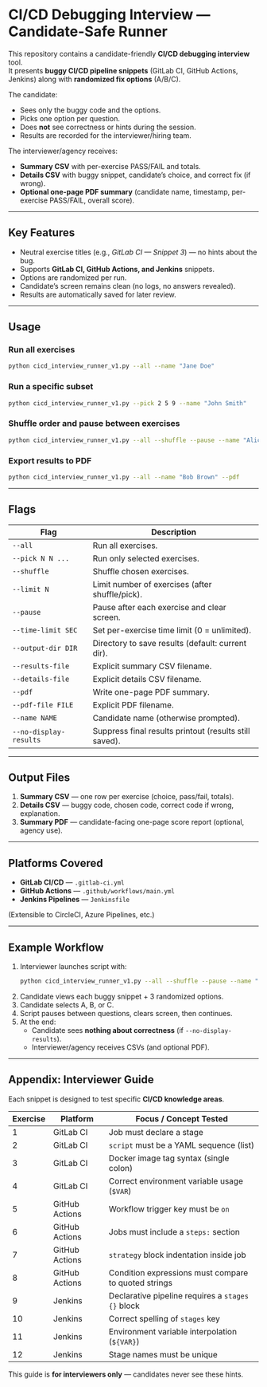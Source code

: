 # CI/CD Debugging Interview — Candidate-Safe Runner

This repository contains a candidate-friendly **CI/CD debugging interview** tool.  
It presents **buggy CI/CD pipeline snippets** (GitLab CI, GitHub Actions, Jenkins) along with **randomized fix options** (A/B/C).  

The candidate:
- Sees only the buggy code and the options.
- Picks one option per question.
- Does **not** see correctness or hints during the session.
- Results are recorded for the interviewer/hiring team.

The interviewer/agency receives:
- **Summary CSV** with per-exercise PASS/FAIL and totals.
- **Details CSV** with buggy snippet, candidate’s choice, and correct fix (if wrong).
- **Optional one-page PDF summary** (candidate name, timestamp, per-exercise PASS/FAIL, overall score).

---

## Key Features

- Neutral exercise titles (e.g., *GitLab CI — Snippet 3*) — no hints about the bug.
- Supports **GitLab CI, GitHub Actions, and Jenkins** snippets.
- Options are randomized per run.
- Candidate’s screen remains clean (no logs, no answers revealed).
- Results are automatically saved for later review.

---

## Usage

### Run all exercises
```bash
python cicd_interview_runner_v1.py --all --name "Jane Doe"
```

### Run a specific subset
```bash
python cicd_interview_runner_v1.py --pick 2 5 9 --name "John Smith"
```

### Shuffle order and pause between exercises
```bash
python cicd_interview_runner_v1.py --all --shuffle --pause --name "Alice Jones"
```

### Export results to PDF
```bash
python cicd_interview_runner_v1.py --all --name "Bob Brown" --pdf
```

---

## Flags

| Flag                | Description |
|---------------------|-------------|
| `--all`             | Run all exercises. |
| `--pick N N ...`    | Run only selected exercises. |
| `--shuffle`         | Shuffle chosen exercises. |
| `--limit N`         | Limit number of exercises (after shuffle/pick). |
| `--pause`           | Pause after each exercise and clear screen. |
| `--time-limit SEC`  | Set per-exercise time limit (0 = unlimited). |
| `--output-dir DIR`  | Directory to save results (default: current dir). |
| `--results-file`    | Explicit summary CSV filename. |
| `--details-file`    | Explicit details CSV filename. |
| `--pdf`             | Write one-page PDF summary. |
| `--pdf-file FILE`   | Explicit PDF filename. |
| `--name NAME`       | Candidate name (otherwise prompted). |
| `--no-display-results` | Suppress final results printout (results still saved). |

---

## Output Files

1. **Summary CSV** — one row per exercise (choice, pass/fail, totals).
2. **Details CSV** — buggy code, chosen code, correct code if wrong, explanation.
3. **Summary PDF** — candidate-facing one-page score report (optional, agency use).

---

## Platforms Covered

- **GitLab CI/CD** — `.gitlab-ci.yml`
- **GitHub Actions** — `.github/workflows/main.yml`
- **Jenkins Pipelines** — `Jenkinsfile`

(Extensible to CircleCI, Azure Pipelines, etc.)

---

## Example Workflow

1. Interviewer launches script with:
   ```bash
   python cicd_interview_runner_v1.py --all --shuffle --pause --name "Jane Doe"
   ```
2. Candidate views each buggy snippet + 3 randomized options.
3. Candidate selects A, B, or C.
4. Script pauses between questions, clears screen, then continues.
5. At the end:
   - Candidate sees **nothing about correctness** (if `--no-display-results`).
   - Interviewer/agency receives CSVs (and optional PDF).

---

## Appendix: Interviewer Guide

Each snippet is designed to test specific **CI/CD knowledge areas**.

| Exercise | Platform        | Focus / Concept Tested |
|----------|-----------------|-------------------------|
| 1        | GitLab CI       | Job must declare a stage |
| 2        | GitLab CI       | `script` must be a YAML sequence (list) |
| 3        | GitLab CI       | Docker image tag syntax (single colon) |
| 4        | GitLab CI       | Correct environment variable usage (`$VAR`) |
| 5        | GitHub Actions  | Workflow trigger key must be `on` |
| 6        | GitHub Actions  | Jobs must include a `steps:` section |
| 7        | GitHub Actions  | `strategy` block indentation inside job |
| 8        | GitHub Actions  | Condition expressions must compare to quoted strings |
| 9        | Jenkins         | Declarative pipeline requires a `stages {}` block |
| 10       | Jenkins         | Correct spelling of `stages` key |
| 11       | Jenkins         | Environment variable interpolation (`${VAR}`) |
| 12       | Jenkins         | Stage names must be unique |

This guide is **for interviewers only** — candidates never see these hints.
